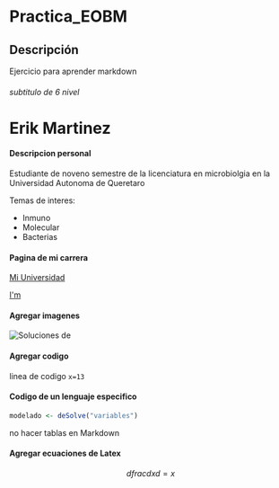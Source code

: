 # Practica_EOBM

## Descripción
Ejercicio para aprender markdown
###### subtitulo de 6 nivel

Erik Martinez
=======
#### Descripcion personal

Estudiante de noveno semestre de la licenciatura en microbiolgia en la Universidad Autonoma de Queretaro

Temas de interes:
* Inmuno
* Molecular
* Bacterias

#### Pagina de mi carrera
[Mi Universidad](https://www.uaq.mx/)

[I'm ](../pathfile)

#### Agregar imagenes

![Soluciones de]()

#### Agregar codigo
linea de codigo `x=13`

#### Codigo de un lenguaje especifico
```R
modelado <- deSolve("variables")
```

no hacer tablas en Markdown

#### Agregar ecuaciones de Latex

$$dfrac{dx}{d}= x$$

